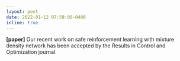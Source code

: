 ```yaml
---
layout: post
date: 2022-01-12 07:59:00-0400
inline: true
---
```


**[paper]** Our recent work on safe reinforcement learning with mixture density network has been accepted by the Results in Control and Optimization journal. 
